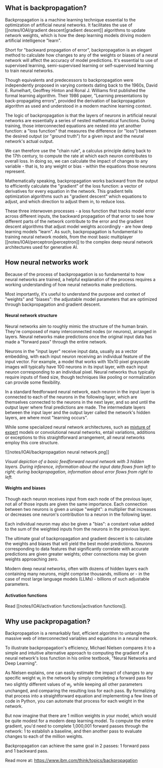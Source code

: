 ## What is backpropagation?

Backpropagation is a machine learning technique essential to the optimization of artificial neural networks. It facilitates the use of [[notes/IOAI/gradient descent|gradient descent]] algorithms to update network weights, which is how the deep learning models driving modern artificial intelligence "learn".

Short for "backward propagation of error", backpropagation is an elegant method to calculate how changes to any of the weights or biases of a neural network will affect the accuracy of model predictions. It's essential to use of supervised learning, semi-supervised learning or self-supervised learning to train neural networks.

Though equivalents and predecessors to backpropagation were independently proposed in varying contexts dating back to the 1960s, David E. Rumelhart, Geoffrey Hinton and Ronal J. Williams first published the formal learning algorithm. Their 1986 paper, "Learning presentations by back-propagating errors", provided the derivation of backpropagation algorithm as used and understood in a modern machine learning context.

The logic of backpropagation is that the layers of neurons in artificial neural networks are essentially a series of nested mathematical functions. During training, those interconnected equations are nested into yet another function: a "loss function" that measures the difference (or "loss") between the desired output (or "ground truth") for a given input and the neural network's actual output.

We can therefore use the "chain rule", a calculus principle dating back to the 17th century, to compute the rate at which each neuron contributes to overall loss. In doing so, we can calculate the impact of changes to any variable - that is, to any weight or bias - within the equations those neurons represent.

Mathematically speaking, backpropagation works backward from the output to efficiently calculate the "gradient" of the loss function: a vector of derivatives for every equation in the network. This gradient tells optimization algorithms such as "gradient descent" which equations to adjust, and which direction to adjust them in, to reduce loss.

These three interwoven processes - a loss function that tracks model error across different inputs, the backward propagation of that error to see how different parts of the network contribute to the error and the gradient descent algorithms that adjust model weights accordingly - are how deep learning models "learn". As such, backpropagation is fundamental to training neural network models, from the most basic multiplayer [[notes/IOAI/perceptron|perceptron]] to the complex deep neural network architectures used for generative AI.

## How neural networks work

Because of the process of backpropagation is so fundamental to how neural networks are trained, a helpful explanation of the process requires a working understanding of how neural networks make predictions.

Most importantly, it's useful to understand the purpose and context of "weights" and "biases": the adjustable model parameters that are optimized through backpropagation and gradient descent.

#### Neural network structure

Neural networks aim to roughly mimic the structure of the human brain. They're composed of many interconnected nodes (or neurons), arranged in layers. Neural networks make predictions once the original input data has made a "forward pass" through the entire network.

Neurons in the "input layer" receive input data, usually as a vector embedding, with each input neuron receiving an individual feature of the input vector. For example, a model that works with 10x10 pixel grayscale images will typically have 100 neurons in its input layer, with each input neuron corresponding to an individual pixel. Neural networks thus typically require inputs of fixed size, though techniques like pooling or normalization can provide some flexibility.

In a standard feedforward neural network, each neuron in the input layer is connected to each of the neurons in the following layer, which are themselves connected to the neurons in the next layer, and so and until the output layer where final predictions are made. The intermediate layers between the input layer and the output layer called the network's hidden layers, are where most "learning occurs".

While some specialized neural network architectures, such as [mixture of expert](https://www.ibm.com/think/topics/mixture-of-experts) models or convolutional neural networks, entail variations, additions or exceptions to this straightforward arrangement, all neural networks employ this core structure.

![[notes/IOAI/backpropagation neural network.png]]

*Visual depiction of a basic feedforward neural network with 3 hidden layers. During inference, information about the input data flows from left to right; during backpropagation, information about error flows from right to left.*

#### Weights and biases

Though each neuron receives input from each node of the previous layer, not all of those inputs are given the same importance. Each connection between two neurons is given a unique "weight": a multiplier that increases or decreases one neuron's contribution to a neuron in the following layer.

Each individual neuron may also be given a "bias": a constant value added to the sum of the weighted inputs from the neurons in the previous layer.

The ultimate goal of backpropagation and gradient descent is to calculate the weights and biases that will yield the best model predictions. Neurons corresponding to data features that significantly correlate with accurate predictions are given greater weights; other connections may be given weights approaching zero.

Modern deep neural networks, often with dozens of hidden layers each containing many neurons, might comprise thousands, millions or - in the case of most large language models (LLMs) - billions of such adjustable parameters.

#### Activation functions

Read [[notes/IOAI/activation functions|activation functions]].

## Why use packpropagation?

Backpropagation is a remarkably fast, efficient algorithm to untangle the massive web of interconnected variables and equations in a neural network.

To illustrate backpropagation's efficiency, Michael Nielsen compares it to a simple and intuitive alternative approach to computing the gradient of a neural network's loss function in his online textbook, "Neural Networks and Deep Learning".

As Nielsen explains, one can easily estimate the impact of changes to any specific weight w<sub>j</sub> in the network by simply completing a forward pass for two slightly different values of w<sub>j</sub>, while keeping all other parameters unchanged, and comparing the resulting loss for each pass. By formalizing that process into a straightforward equation and implementing a few lines of code in Python, you can automate that process for each weight in the network.

But now imagine that there are 1 million weights in your model, which would be quite modest for a modern deep learning model. To compute the entire gradient, you'd need to complete 1,000,001 forward passes through the network: 1 to establish a baseline, and then another pass to evaluate changes to each of the million weights.

Backpropagation can achieve the same goal in 2 passes: 1 forward pass and 1 backward pass.

Read more at: https://www.ibm.com/think/topics/backpropagation